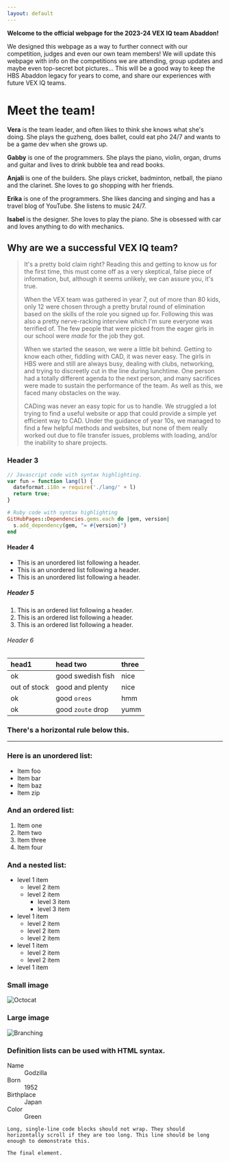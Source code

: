 ```yaml
---
layout: default
---
```



**Welcome to the official webpage for the 2023-24 VEX IQ team Abaddon!**

We designed this webpage as a way to further connect with our competition, judges and even our own team members! We will update this webpage with info on the competitions we are attending, group updates and maybe even top-secret bot pictures... This will be a good way to keep the HBS Abaddon legacy for years to come, and share our experiences with future VEX IQ teams. 


# Meet the team!

**Vera** is the team leader, and often likes to think she knows what she's doing. She plays the guzheng, does ballet, could eat pho 24/7 and wants to be a game dev when she grows up.

**Gabby** is one of the programmers. She plays the piano, violin, organ, drums and guitar and lives to drink bubble tea and read books.

**Anjali** is one of the builders. She plays cricket, badminton, netball, the piano and the clarinet. She loves to go shopping with her friends.

**Erika** is one of the programmers. She likes dancing and singing and has a travel blog of YouTube. She listens to music 24/7. 

**Isabel** is the designer. She loves to play the piano. She is obsessed with car and loves anything to do with mechanics.



## Why are we a successful VEX IQ team?

> It's a pretty bold claim right? Reading this and getting to know us for the first time, this must come off as a very skeptical, false piece of information, but, although it seems unlikely, we can assure you, it's true.
>
> When the VEX team was gathered in year 7, out of more than 80 kids, only 12 were chosen through a pretty brutal round of elimination  based on the skills of the role you signed up for. Following this was also a pretty nerve-racking interview which I'm sure everyone was terrified of. The few people that were picked from the eager girls in our school were *made* for the job they got.
>
> When we started the season, we were a little bit behind. Getting to know each other, fiddling with CAD, it was never easy. The girls in HBS were and still are always busy, dealing with clubs, networking, and trying to discreetly cut in the line during lunchtime. One person had a totally different agenda to the next person, and many sacrifices were made to sustain the performance of the team. As well as this, we faced many obstacles on the way.
>
> CADing was never an easy topic for us to handle. We struggled a lot trying to find a useful website or app that could provide a simple yet efficient way to CAD. Under the guidance of year 10s, we managed to find a few helpful methods and websites, but none of them really worked out due to file transfer issues, problems with loading, and/or the inability to share projects.  



### Header 3

```js
// Javascript code with syntax highlighting.
var fun = function lang(l) {
  dateformat.i18n = require('./lang/' + l)
  return true;
}
```

```ruby
# Ruby code with syntax highlighting
GitHubPages::Dependencies.gems.each do |gem, version|
  s.add_dependency(gem, "= #{version}")
end
```

#### Header 4

*   This is an unordered list following a header.
*   This is an unordered list following a header.
*   This is an unordered list following a header.

##### Header 5

1.  This is an ordered list following a header.
2.  This is an ordered list following a header.
3.  This is an ordered list following a header.

###### Header 6

| head1        | head two          | three |
|:-------------|:------------------|:------|
| ok           | good swedish fish | nice  |
| out of stock | good and plenty   | nice  |
| ok           | good `oreos`      | hmm   |
| ok           | good `zoute` drop | yumm  |

### There's a horizontal rule below this.

* * *

### Here is an unordered list:

*   Item foo
*   Item bar
*   Item baz
*   Item zip

### And an ordered list:

1.  Item one
1.  Item two
1.  Item three
1.  Item four

### And a nested list:

- level 1 item
  - level 2 item
  - level 2 item
    - level 3 item
    - level 3 item
- level 1 item
  - level 2 item
  - level 2 item
  - level 2 item
- level 1 item
  - level 2 item
  - level 2 item
- level 1 item

### Small image

![Octocat](https://github.githubassets.com/images/icons/emoji/octocat.png)

### Large image

![Branching](https://guides.github.com/activities/hello-world/branching.png)


### Definition lists can be used with HTML syntax.

<dl>
<dt>Name</dt>
<dd>Godzilla</dd>
<dt>Born</dt>
<dd>1952</dd>
<dt>Birthplace</dt>
<dd>Japan</dd>
<dt>Color</dt>
<dd>Green</dd>
</dl>

```
Long, single-line code blocks should not wrap. They should horizontally scroll if they are too long. This line should be long enough to demonstrate this.
```

```
The final element.
```
